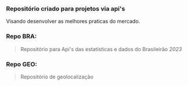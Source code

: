 ### Repositório criado para projetos via api's


Visando desenvolver as melhores praticas do mercado.



### Repo BRA:

> Repositório para Api's das estatísticas e dados do Brasileirão *2023*


### Repo GEO:

> Repositório de geolocalização